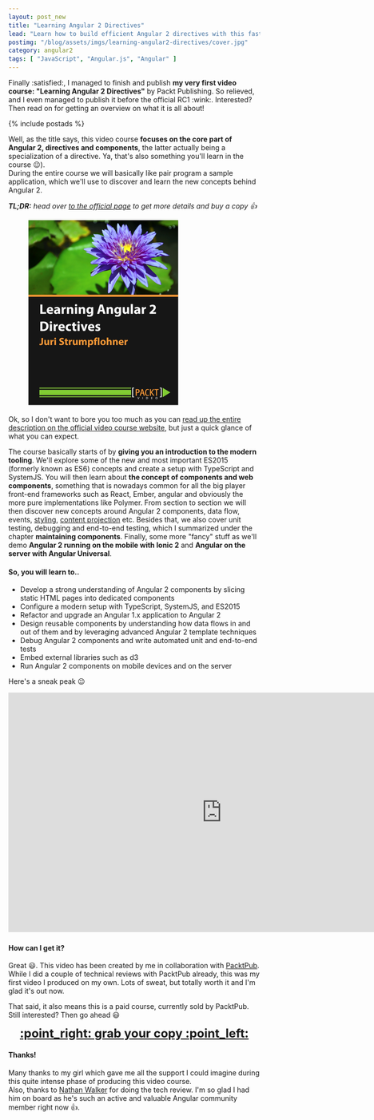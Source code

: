```yaml
---
layout: post_new
title: "Learning Angular 2 Directives"
lead: "Learn how to build efficient Angular 2 directives with this fast and interactive video course"
postimg: "/blog/assets/imgs/learning-angular2-directives/cover.jpg"
category: angular2
tags: [ "JavaScript", "Angular.js", "Angular" ]
---
```


<div class="article-intro">
    Finally :satisfied:, I managed to finish and publish <strong>my very first video course: "Learning Angular 2 Directives"</strong> by Packt Publishing. So relieved, and I even managed to publish it before the official RC1 :wink:. Interested? Then read on for getting an overview on what it is all about!
</div>

{% include postads %}

Well, as the title says, this video course **focuses on the core part of Angular 2, directives and components**, the latter actually being a specialization of a directive. Ya, that's also something you'll learn in the course :wink:).  
During the entire course we will basically like pair program a sample application, which we'll use to discover and learn the new concepts behind Angular 2.

<em><strong>TL;DR:</strong> head over [to the official page](https://goo.gl/iJKPUi) to get more details and buy a copy :thumbsup:</em>

<figure class="image--small">
    <a href="https://goo.gl/iJKPUi" class="learning-ng2-course">
        <img src="/blog/assets/imgs/learning-angular2-directives/cover.jpg" />
    </a>
</figure>


Ok, so I don't want to bore you too much as you can [read up the entire description on the official video course website](https://goo.gl/iJKPUi), but just a quick glance of what you can expect.

The course basically starts of by **giving you an introduction to the modern tooling**. We'll explore some of the new and most important ES2015 (formerly known as ES6) concepts and create a setup with TypeScript and SystemJS. You will then learn about **the concept of components and web components**, something that is nowadays common for all the big player front-end frameworks such as React, Ember, angular and obviously the more pure implementations like Polymer. From section to section we will then discover new concepts around Angular 2 components, data flow, events, [styling](/blog/2016/01/learning-ng2-dynamic-styles/), [content projection](/blog/2016/01/ng2-multi-content-projection/) etc. Besides that, we also cover unit testing, debugging and end-to-end testing, which I summarized under the chapter **maintaining components**. Finally, some more "fancy" stuff as we'll demo **Angular 2 running on the mobile with Ionic 2** and **Angular on the server with Angular Universal**.

#### So, you will learn to..

- Develop a strong understanding of Angular 2 components by slicing static HTML pages into dedicated components
- Configure a modern setup with TypeScript, SystemJS, and ES2015
- Refactor and upgrade an Angular 1.x application to Angular 2
- Design reusable components by understanding how data flows in and out of them and by leveraging advanced Angular 2 template techniques
- Debug Angular 2 components and write automated unit and end-to-end tests
- Embed external libraries such as d3 
- Run Angular 2 components on mobile devices and on the server

Here's a sneak peak :wink:

<iframe width="853" height="480" src="https://www.youtube.com/embed/V_lScsDrIzM" frameborder="0" allowfullscreen="allowfullscreen"> </iframe>

#### How can I get it?

Great :smiley:. This video has been created by me in collaboration with [PacktPub](https://www.packtpub.com/). While I did a couple of technical reviews with PacktPub already, this was my first video I produced on my own. Lots of sweat, but totally worth it and I'm glad it's out now.

That said, it also means this is a paid course, currently sold by PacktPub. Still interested? Then go ahead :smiley:

<p style="text-align:center">
    <a href="https://goo.gl/iJKPUi" class="learning-ng2-course" style="font-size:24px;font-weight: bold;background-image:none">:point_right: grab your copy :point_left:</a>
</p>

#### Thanks!

Many thanks to my girl which gave me all the support I could imagine during this quite intense phase of producing this video course.  
Also, thanks to [Nathan Walker](https://twitter.com/wwwalkerrun) for doing the tech review. I'm so glad I had him on board as he's such an active and valuable Angular community member right now :+1:.
